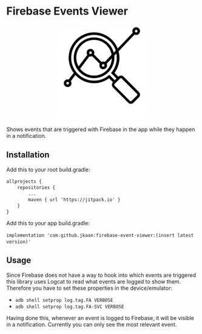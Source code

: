 # Firebase Events Viewer

<p align="center">
  <img src="assets/analytics.png?raw=true" alt="logo firebase events viewer"  width="250px"/>
</p>

Shows events that are triggered with Firebase in the app while they happen in a notification.

## Installation

Add this to your root build.gradle:
```
allprojects {
 	repositories {
 		...
 		maven { url 'https://jitpack.io' }
    }
}
```

Add this to your app build.gradle:

`implementation 'com.github.jkaan:firebase-event-viewer:(insert latest version)'`

## Usage

Since Firebase does not have a way to hook into which events are triggered this library uses Logcat to read what events are logged to show them. Therefore you have to set these properties in the device/emulator:

- `adb shell setprop log.tag.FA VERBOSE`
- `adb shell setprop log.tag.FA-SVC VERBOSE`

Having done this, whenever an event is logged to Firebase, it will be visible in a notification. Currently you can only see the most relevant event.
